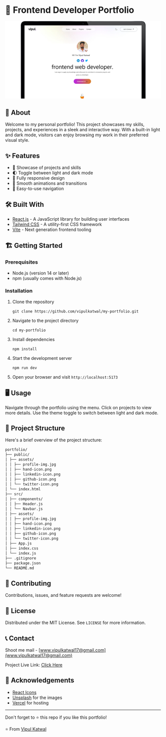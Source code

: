 # 🚀 Frontend Developer Portfolio


![Portfolio Screenshot](./public/my-portfolio.png)

## 🚀 About

Welcome to my personal portfolio! This project showcases my skills, projects, and experiences in a sleek and interactive way. With a built-in light and dark mode, visitors can enjoy browsing my work in their preferred visual style.

## ✨ Features

- 💼 Showcase of projects and skills
- 🌓 Toggle between light and dark mode
- 📱 Fully responsive design
- 🎨 Smooth animations and transitions
- 🔗 Easy-to-use navigation

## 🛠️ Built With

- [React.js](https://reactjs.org/) - A JavaScript library for building user interfaces
- [Tailwind CSS](https://tailwindcss.com/) - A utility-first CSS framework
- [Vite](https://vitejs.dev/) - Next generation frontend tooling

## 🏗️ Getting Started

### Prerequisites

- Node.js (version 14 or later)
- npm (usually comes with Node.js)

### Installation

1. Clone the repository
   ```
   git clone https://github.com/vipulkatwal/my-portfolio.git
   ```

2. Navigate to the project directory
   ```
   cd my-portfolio
   ```

3. Install dependencies
   ```
   npm install
   ```

4. Start the development server
   ```
   npm run dev
   ```

5. Open your browser and visit `http://localhost:5173`

## 🖥️ Usage

Navigate through the portfolio using the menu. Click on projects to view more details. Use the theme toggle to switch between light and dark mode.

## 📂 Project Structure

Here's a brief overview of the project structure:

```
portfolio/
├── public/
│ ├── assets/
│ │ ├── profile-img.jpg
│ │ ├── hand-icon.png
│ │ ├── linkedin-icon.png
│ │ ├── github-icon.png
│ │ └── twitter-icon.png
│ └── index.html
├── src/
│ ├── components/
│ │ ├── Header.js
│ │ └── Navbar.js
│ ├── assets/
│ │ ├── profile-img.jpg
│ │ ├── hand-icon.png
│ │ ├── linkedin-icon.png
│ │ ├── github-icon.png
│ │ └── twitter-icon.png
│ ├── App.js
│ ├── index.css
│ └── index.js
├── .gitignore
├── package.json
└── README.md
```

## 🤝 Contributing

Contributions, issues, and feature requests are welcome!


## 📜 License

Distributed under the MIT License. See `LICENSE` for more information.

## 📞 Contact

Shoot me mail  - [www.vipulkatwal17@gmail.com](www.vipulkatwal17@gmail.com)

Project Live Link: [Click Here](https://vipulkatwal-portfolio.vercel.app)

## 🙏 Acknowledgements

- [React Icons](https://react-icons.github.io/react-icons/)
- [Unsplash](https://unsplash.com) for the images
- [Vercel](https://vercel.com) for hosting

---

Don't forget to ⭐️ this repo if you like this portfolio!

⭐️ From [Vipul Katwal](https://github.com/vipulkatwal)
